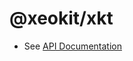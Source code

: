 # @xeokit/xkt

* See [API Documentation](https://xeokit.github.io/sdk/docs/modules/_xeokit_xkt.html)


